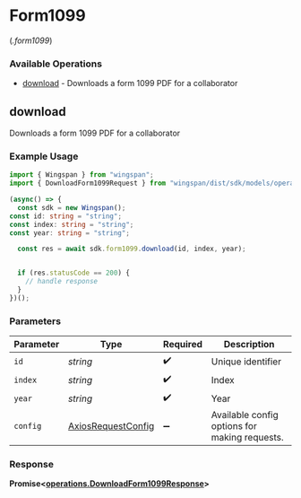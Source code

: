 # Form1099
(*.form1099*)

### Available Operations

* [download](#download) - Downloads a form 1099 PDF for a collaborator

## download

Downloads a form 1099 PDF for a collaborator

### Example Usage

```typescript
import { Wingspan } from "wingspan";
import { DownloadForm1099Request } from "wingspan/dist/sdk/models/operations";

(async() => {
  const sdk = new Wingspan();
const id: string = "string";
const index: string = "string";
const year: string = "string";

  const res = await sdk.form1099.download(id, index, year);


  if (res.statusCode == 200) {
    // handle response
  }
})();
```

### Parameters

| Parameter                                                    | Type                                                         | Required                                                     | Description                                                  |
| ------------------------------------------------------------ | ------------------------------------------------------------ | ------------------------------------------------------------ | ------------------------------------------------------------ |
| `id`                                                         | *string*                                                     | :heavy_check_mark:                                           | Unique identifier                                            |
| `index`                                                      | *string*                                                     | :heavy_check_mark:                                           | Index                                                        |
| `year`                                                       | *string*                                                     | :heavy_check_mark:                                           | Year                                                         |
| `config`                                                     | [AxiosRequestConfig](https://axios-http.com/docs/req_config) | :heavy_minus_sign:                                           | Available config options for making requests.                |


### Response

**Promise<[operations.DownloadForm1099Response](../../models/operations/downloadform1099response.md)>**

